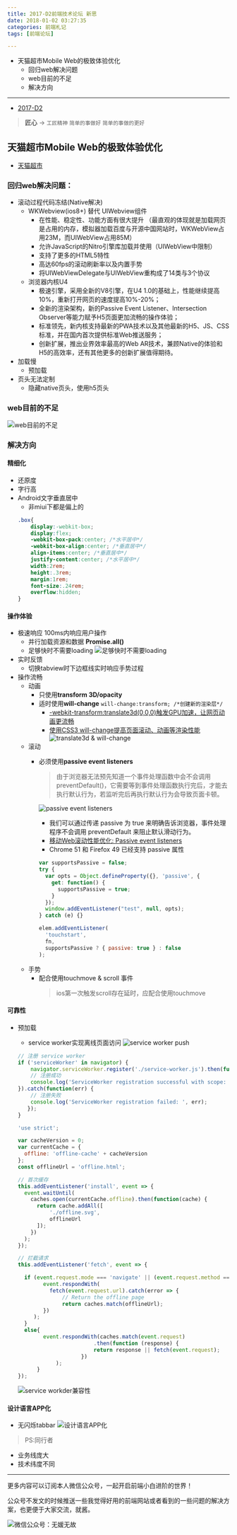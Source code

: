 ```yaml
---
title: 2017-D2前端技术论坛 新思
date: 2018-01-02 03:27:35
categories: 前端札记
tags: [前端论坛]

---
```


- 天猫超市Mobile Web的极致体验优化
  - 回归web解决问题
  - web目前的不足
  - 解决方向

<!-- more -->

---

- [2017-D2](http://d2forum.alibaba-inc.com/#/index?_k=ux8vkk)

> **匠心** -> `工匠精神` `简单的事做好` `简单的事做的更好`


## 天猫超市Mobile Web的极致体验优化

- [天猫超市](https://chaoshi.m.tmall.com/)

### 回归web解决问题：
- 滚动过程代码冻结(Native解决)
    - WKWebview(ios8+) 替代 UIWebview组件
        - 在性能、稳定性、功能方面有很大提升
        （最直观的体现就是加载网页是占用的内存，模拟器加载百度与开源中国网站时，WKWebView占用23M，而UIWebView占用85M）
        - 允许JavaScript的Nitro引擎库加载并使用（UIWebView中限制）
        - 支持了更多的HTML5特性
        - 高达60fps的滚动刷新率以及内置手势
        - 将UIWebViewDelegate与UIWebView重构成了14类与3个协议
    - 浏览器内核U4
      - 极速引擎，采用全新的V8引擎，在U4 1.0的基础上，性能继续提高10%，重新打开网页的速度提高10%-20%；
      - 全新的渲染架构，新的Passive Event Listener、Intersection Observer等能力赋予H5页面更加流畅的操作体验；
      - 标准领先，新内核支持最新的PWA技术以及其他最新的H5、JS、CSS标准，并在国内首次提供标准Web推送服务；
      - 创新扩展，推出业界效率最高的Web AR技术，兼顾Native的体验和H5的高效率，还有其他更多的创新扩展值得期待。
- 加载慢
    - 预加载
- 页头无法定制
    - 隐藏native页头，使用h5页头

### web目前的不足
![web目前的不足](https://ws2.sinaimg.cn/large/006tKfTcgy1fmumfdhjmmj315k09sjv1.jpg)

### 解决方向

#### 精细化
- 还原度
- 字行高
- Android文字垂直居中
    - 非miui下都是偏上的
    ``` css
    .box{
        display:-webkit-box;
        display:flex;
        -webkit-box-pack:center; /*水平居中*/
        -webkit-box-align:center; /*垂直居中*/
        align-items:center; /*垂直居中*/
        justify-content:center; /*水平居中*/
        width:2rem;
        height:.3rem;
        margin:1rem;
        font-size:.24rem;
        overflow:hidden;
    }
    ```

#### 操作体验
- 极速响应 100ms内响应用户操作
    - 并行加载资源和数据 **Promise.all()**
    - 足够快时不需要loading
    ![足够快时不需要loading](https://ws2.sinaimg.cn/large/006tKfTcgy1fmvc87pt71j31660t6qfn.jpg)
- 实时反馈
    - 切换tabview时下边框线实时响应手势过程
- 操作流畅
    - 动画
      - 只使用**transform 3D/opacity**
      - 适时使用**will-change**  `will-change:transform; /*创建新的渲染层*/` 
        - [-webkit-transform:translate3d(0,0,0)触发GPU加速，让网页动画更流畅](http://blog.csdn.net/caicaijingyuan/article/details/44244991)
        - [使用CSS3 will-change提高页面滚动、动画等渲染性能](http://www.zhangxinxu.com/wordpress/2015/11/css3-will-change-improve-paint/)
        ![translate3d & will-change](https://ws4.sinaimg.cn/large/006tKfTcgy1fms39ippvyj31ia0cmtdi.jpg)
    - 滚动
      - 必须使用**passive event listeners**
        > 由于浏览器无法预先知道一个事件处理函数中会不会调用 preventDefault()，它需要等到事件处理函数执行完后，才能去执行默认行为，若监听完后再执行默认行为会导致页面卡顿。

        ![passive event listeners](https://ws3.sinaimg.cn/large/006tKfTcgy1fmundaoz61j3132072q65.jpg)
        - 我们可以通过传递 passive 为 true 来明确告诉浏览器，事件处理程序不会调用 preventDefault 来阻止默认滑动行为。
        - [移动Web滚动性能优化: Passive event listeners](https://segmentfault.com/a/1190000007913386?_ea=1507605)
        - Chrome 51 和 Firefox 49 已经支持 passive 属性
        ``` javascript
        var supportsPassive = false;
        try {
          var opts = Object.defineProperty({}, 'passive', {
            get: function() {
              supportsPassive = true;
            }
          });
          window.addEventListener("test", null, opts);
        } catch (e) {}

        elem.addEventListener(
          'touchstart',
          fn,
          supportsPassive ? { passive: true } : false
        ); 
        ```
    - 手势
      - 配合使用touchmove & scroll 事件
        > ios第一次触发scroll存在延时，应配合使用touchmove

#### 可靠性
- 预加载
    - service worker实现离线页面访问
    ![service worker push](https://ws3.sinaimg.cn/large/006tKfTcgy1fmuo9a47zpj312w0lsdjk.jpg)
    ``` javascript
    // 注册 service worker
    if ('serviceWorker' in navigator) {
        navigator.serviceWorker.register('./service-worker.js').then(function(registration) {
        // 注册成功
        console.log('ServiceWorker registration successful with scope: ', registration.scope);
    }).catch(function(err) {
        // 注册失败
        console.log('ServiceWorker registration failed: ', err);
       });
    }
    ```
    ``` javascript
    'use strict';

    var cacheVersion = 0;
    var currentCache = {
      offline: 'offline-cache' + cacheVersion
    };
    const offlineUrl = 'offline.html';

    // 首次缓存
    this.addEventListener('install', event => {
      event.waitUntil(
        caches.open(currentCache.offline).then(function(cache) {
          return cache.addAll([
              './offline.svg',
              offlineUrl
          ]);
        })
      );
    });

    // 拦截请求
    this.addEventListener('fetch', event => {

      if (event.request.mode === 'navigate' || (event.request.method === 'GET' && event.request.headers.get('accept').includes('text/html'))) {
            event.respondWith(
              fetch(event.request.url).catch(error => {
                  // Return the offline page
                  return caches.match(offlineUrl);
            })
         );
      }
      else{
            event.respondWith(caches.match(event.request)
                            .then(function (response) {
                            return response || fetch(event.request);
                        })
                );
          }
    });

    ```
    
    ![service workder兼容性](https://ws2.sinaimg.cn/large/006tKfTcly1fmvb3ae3whj31ae0g277h.jpg)
#### 设计语言APP化
- 无闪烁tabbar
![设计语言APP化](https://ws1.sinaimg.cn/large/006tKfTcgy1fmunohp8a1j316w0lg1kx.jpg)

> PS:同行者
- 业务线庞大
- 技术纬度不同

---
更多内容可以订阅本人微信公众号，一起开启前端小白进阶的世界！

公众号不发文的时候推送一些我觉得好用的前端网站或者看到的一些问题的解决方案，也更便于大家交流，就酱。

![微信公众号：无媛无故](http://ww1.sinaimg.cn/large/006tNc79gy1g59sd1aky1j325s0m80xf.jpg)